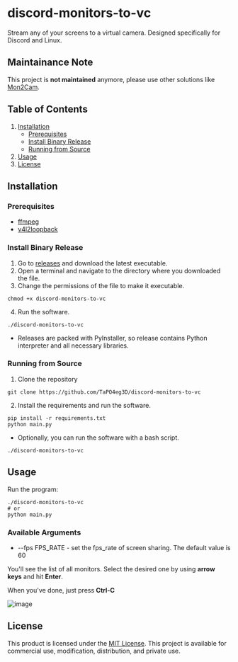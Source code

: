# discord-monitors-to-vc

Stream any of your screens to a virtual camera. Designed specifically for Discord and Linux.

## Maintainance Note

This project is **not maintained** anymore, please use other solutions like [Mon2Cam](https://github.com/ShayBox/Mon2Cam).

## Table of Contents

1. [Installation](#installation)
   - [Prerequisites](#prerequisites)
   - [Install Binary Release](#install-binary-release)
   - [Running from Source](#running-from-source)
2. [Usage](#usage)
3. [License](#license)

## Installation

### Prerequisites

 - [ffmpeg](https://www.ffmpeg.org/)
 - [v4l2loopback](https://github.com/umlaeute/v4l2loopback)

### Install Binary Release

1. Go to [releases](https://github.com/TapO4eg3D/discord-monitors-to-vc/releases) and download the latest executable.
2. Open a terminal and navigate to the directory where you downloaded the file.
3. Change the permissions of the file to make it executable.

```
chmod +x discord-monitors-to-vc
```

4. Run the software.

```
./discord-monitors-to-vc
```

 - Releases are packed with PyInstaller, so release contains Python interpreter and all necessary libraries.

### Running from Source

1. Clone the repository

```
git clone https://github.com/TaPO4eg3D/discord-monitors-to-vc
```

2. Install the requirements and run the software.

```
pip install -r requirements.txt
python main.py
```

 - Optionally, you can run the software with a bash script.

```
./discord-monitors-to-vc
```

## Usage

Run the program:
```
./discord-monitors-to-vc
# or
python main.py
```

### Available Arguments

* --fps FPS_RATE - set the fps_rate of screen sharing. The default value is 60

You'll see the list of all monitors. Select the desired one by using **arrow keys** and hit **Enter**. 

When you've done, just press **Ctrl-C**

![image](https://user-images.githubusercontent.com/12825777/57574299-aaa2f700-7460-11e9-90f5-d14ed7ea1c9e.png)

## License

This product is licensed under the [MIT License](https://github.com/VidMig/VidMig/blob/main/LICENSE). This project is available for commercial use, modification, distribution, and private use.
